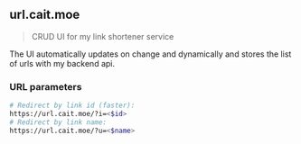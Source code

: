 ## url.cait.moe

> CRUD UI for my link shortener service

The UI automatically updates on change and dynamically and stores the list of urls
with my backend api.

### URL parameters

```bash
# Redirect by link id (faster): 
https://url.cait.moe/?i=<$id>
# Redirect by link name: 
https://url.cait.moe/?u=<$name>
```
